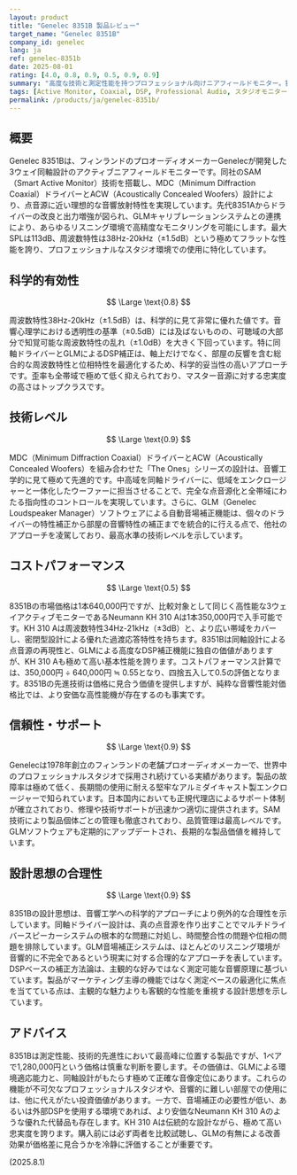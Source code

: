 ```yaml
---
layout: product
title: "Genelec 8351B 製品レビュー"
target_name: "Genelec 8351B"
company_id: genelec
lang: ja
ref: genelec-8351b
date: 2025-08-01
rating: [4.0, 0.8, 0.9, 0.5, 0.9, 0.9]
summary: "高度な技術と測定性能を持つプロフェッショナル向けニアフィールドモニター。独自の同軸設計とDSP補正は最高水準だが、価格は相応。"
tags: [Active Monitor, Coaxial, DSP, Professional Audio, スタジオモニター]
permalink: /products/ja/genelec-8351b/
---
```

## 概要

Genelec 8351Bは、フィンランドのプロオーディオメーカーGenelecが開発した3ウェイ同軸設計のアクティブニアフィールドモニターです。同社のSAM（Smart Active Monitor）技術を搭載し、MDC（Minimum Diffraction Coaxial）ドライバーとACW（Acoustically Concealed Woofers）設計により、点音源に近い理想的な音響放射特性を実現しています。先代8351Aからドライバーの改良と出力増強が図られ、GLMキャリブレーションシステムとの連携により、あらゆるリスニング環境で高精度なモニタリングを可能にします。最大SPLは113dB、周波数特性は38Hz-20kHz（±1.5dB）という極めてフラットな性能を誇り、プロフェッショナルなスタジオ環境での使用に特化しています。

## 科学的有効性

$$ \Large \text{0.8} $$

周波数特性38Hz-20kHz（±1.5dB）は、科学的に見て非常に優れた値です。音響心理学における透明性の基準（±0.5dB）には及ばないものの、可聴域の大部分で知覚可能な周波数特性の乱れ（±1.0dB）を大きく下回っています。特に同軸ドライバーとGLMによるDSP補正は、軸上だけでなく、部屋の反響を含む総合的な周波数特性と位相特性を最適化するため、科学的妥当性の高いアプローチです。歪率も全帯域で極めて低く抑えられており、マスター音源に対する忠実度の高さはトップクラスです。

## 技術レベル

$$ \Large \text{0.9} $$

MDC（Minimum Diffraction Coaxial）ドライバーとACW（Acoustically Concealed Woofers）を組み合わせた「The Ones」シリーズの設計は、音響工学的に見て極めて先進的です。中高域を同軸ドライバーに、低域をエンクロージャーと一体化したウーファーに担当させることで、完全な点音源化と全帯域にわたる指向性のコントロールを実現しています。さらに、GLM（Genelec Loudspeaker Manager）ソフトウェアによる自動音場補正機能は、個々のドライバーの特性補正から部屋の音響特性の補正までを統合的に行える点で、他社のアプローチを凌駕しており、最高水準の技術レベルを示しています。

## コストパフォーマンス

$$ \Large \text{0.5} $$

8351Bの市場価格は1本640,000円ですが、比較対象として同じく高性能な3ウェイアクティブモニターであるNeumann KH 310 Aは1本350,000円で入手可能です。KH 310 Aは周波数特性34Hz-21kHz（±3dB）と、より広い帯域をカバーし、密閉型設計による優れた過渡応答特性を持ちます。8351Bは同軸設計による点音源の再現性と、GLMによる高度なDSP補正機能に独自の価値がありますが、KH 310 Aも極めて高い基本性能を誇ります。コストパフォーマンス計算では、350,000円 ÷ 640,000円 ≒ 0.55となり、四捨五入して0.5の評価となります。8351Bの先進技術は価格に見合う価値を提供しますが、純粋な音響性能対価格比では、より安価な高性能機が存在するのも事実です。

## 信頼性・サポート

$$ \Large \text{0.9} $$

Genelecは1978年創立のフィンランドの老舗プロオーディオメーカーで、世界中のプロフェッショナルスタジオで採用され続けている実績があります。製品の故障率は極めて低く、長期間の使用に耐える堅牢なアルミダイキャスト製エンクロージャーで知られています。日本国内においても正規代理店によるサポート体制が確立されており、修理や技術サポートが迅速かつ適切に提供されます。SAM技術により製品個体ごとの管理も徹底されており、品質管理は最高レベルです。GLMソフトウェアも定期的にアップデートされ、長期的な製品価値を維持しています。

## 設計思想の合理性

$$ \Large \text{0.9} $$

8351Bの設計思想は、音響工学への科学的アプローチにより例外的な合理性を示しています。同軸ドライバー設計は、真の点音源を作り出すことでマルチドライバースピーカーシステムの根本的な問題に対処し、時間整合性の問題や位相の問題を排除しています。GLM音場補正システムは、ほとんどのリスニング環境が音響的に不完全であるという現実に対する合理的なアプローチを表しています。DSPベースの補正方法論は、主観的な好みではなく測定可能な音響原理に基づいています。製品がマーケティング主導の機能ではなく測定ベースの最適化に焦点を当てている点は、主観的な魅力よりも客観的な性能を重視する設計思想を示しています。

## アドバイス

8351Bは測定性能、技術的先進性において最高峰に位置する製品ですが、1ペアで1,280,000円という価格は慎重な判断を要します。その価値は、GLMによる環境適応能力と、同軸設計がもたらす極めて正確な音像定位にあります。これらの機能が不可欠なプロフェッショナルスタジオや、音響的に難しい部屋での使用には、他に代えがたい投資価値があります。一方で、音場補正の必要性が低い、あるいは外部DSPを使用する環境であれば、より安価なNeumann KH 310 Aのような優れた代替品も存在します。KH 310 Aは伝統的な設計ながら、極めて高い忠実度を誇ります。購入前には必ず両者を比較試聴し、GLMの有無による改善効果が価格差に見合うかを冷静に評価することが重要です。

(2025.8.1)

